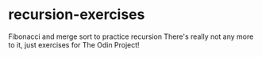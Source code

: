 # recursion-exercises
Fibonacci and merge sort to practice recursion
There's really not any more to it, just exercises for The Odin Project!